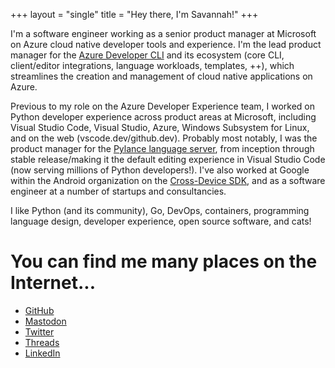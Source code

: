 +++
layout = "single"
title = "Hey there, I'm Savannah!"
+++

I'm a software engineer working as a senior product manager at Microsoft on Azure cloud native developer tools and experience. I'm the lead product manager for the [Azure Developer CLI](https://github.com/azure/azure-dev) and its ecosystem (core CLI, client/editor integrations, language workloads, templates, ++), which streamlines the creation and management of cloud native applications on Azure.

Previous to my role on the Azure Developer Experience team, I worked on Python developer experience across product areas at Microsoft, including Visual Studio Code, Visual Studio, Azure, Windows Subsystem for Linux, and on the web (vscode.dev/github.dev). Probably most notably, I was the product manager for the [Pylance language server](https://marketplace.visualstudio.com/items?itemName=ms-python.vscode-pylance), from inception through stable release/making it the default editing experience in Visual Studio Code (now serving millions of Python developers!). I've also worked at Google within the Android organization on the [Cross-Device SDK](https://developer.android.com/guide/topics/connectivity/cross-device-sdk/overview), and as a software engineer at a number of startups and consultancies.

I like Python (and its community), Go, DevOps, containers, programming language design, developer experience, open source software, and cats!

# You can find me many places on the Internet...
- [GitHub](https://github.com/savannahostrowski)
- [Mastodon](https://fosstodon.org/@savannah)
- [Twitter](https://twitter.com/savostrowski)
- [Threads](https://www.threads.net/@savannahostrowski)
- [LinkedIn](https://www.linkedin.com/in/savannahostrowski/)